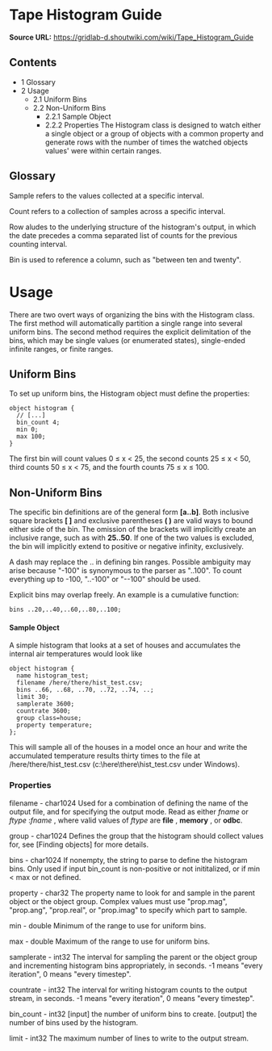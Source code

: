 # Tape Histogram Guide

**Source URL:** https://gridlab-d.shoutwiki.com/wiki/Tape_Histogram_Guide
## Contents

  * 1 Glossary
  * 2 Usage
    * 2.1 Uniform Bins
    * 2.2 Non-Uniform Bins
      * 2.2.1 Sample Object
      * 2.2.2 Properties
The Histogram class is designed to watch either a single object or a group of objects with a common property and generate rows with the number of times the watched objects values' were within certain ranges. 

## Glossary

Sample
    refers to the values collected at a specific interval.

Count
    refers to a collection of samples across a specific interval.

Row
    aludes to the underlying structure of the histogram's output, in which the date precedes a comma separated list of counts for the previous counting interval.

Bin
    is used to reference a column, such as "between ten and twenty".

# Usage

There are two overt ways of organizing the bins with the Histogram class. The first method will automatically partition a single range into several uniform bins. The second method requires the explicit delimitation of the bins, which may be single values (or enumerated states), single-ended infinite ranges, or finite ranges. 

## Uniform Bins

To set up uniform bins, the Histogram object must define the properties: 
    
    
    object histogram {
      // [...]
      bin_count 4;
      min 0;
      max 100;
    }
    

The first bin will count values 0 ≤ x < 25, the second counts 25 ≤ x < 50, third counts 50 ≤ x < 75, and the fourth counts 75 ≤ x ≤ 100. 

## Non-Uniform Bins

The specific bin definitions are of the general form **[a..b]**. Both inclusive square brackets **[ ]** and exclusive parentheses **( )** are valid ways to bound either side of the bin. The omission of the brackets will implicitly create an inclusive range, such as with **25..50**. If one of the two values is excluded, the bin will implicitly extend to positive or negative infinity, exclusively. 

A dash may replace the .. in defining bin ranges. Possible ambiguity may arise because "-100" is synonymous to the parser as "..100". To count everything up to -100, "..-100" or "--100" should be used. 

Explicit bins may overlap freely. An example is a cumulative function: 
    
    
    bins ..20,..40,..60,..80,..100;
    

#### Sample Object

A simple histogram that looks at a set of houses and accumulates the internal air temperatures would look like 
    
    
    object histogram {
      name histogram_test;
      filename /here/there/hist_test.csv;
      bins ..66, ..68, ..70, ..72, ..74, ..;
      limit 30;
      samplerate 3600;
      countrate 3600;
      group class=house;
      property temperature;
    };
    

This will sample all of the houses in a model once an hour and write the accumulated temperature results thirty times to the file at /here/there/hist_test.csv (c:\here\there\hist_test.csv under Windows). 

### Properties

filename - char1024
    Used for a combination of defining the name of the output file, and for specifying the output mode. Read as either _fname_ or _ftype_ :_fname_ , where valid values of _ftype_ are **file** , **memory** , or **odbc**.

group - char1024
    Defines the group that the histogram should collect values for, see [Finding objects] for more details.

bins - char1024
    If nonempty, the string to parse to define the histogram bins. Only used if input bin_count is non-positive or not inititalized, or if min < max or not defined.

property - char32
    The property name to look for and sample in the parent object or the object group. Complex values must use "prop.mag", "prop.ang", "prop.real", or "prop.imag" to specify which part to sample.

min - double
    Minimum of the range to use for uniform bins.

max - double
    Maximum of the range to use for uniform bins.

samplerate - int32
    The interval for sampling the parent or the object group and incrementing histogram bins appropriately, in seconds. -1 means "every iteration", 0 means "every timestep".

countrate - int32
    The interval for writing histogram counts to the output stream, in seconds. -1 means "every iteration", 0 means "every timestep".

bin_count - int32
    [input] the number of uniform bins to create. [output] the number of bins used by the histogram.

limit - int32
    The maximum number of lines to write to the output stream.


